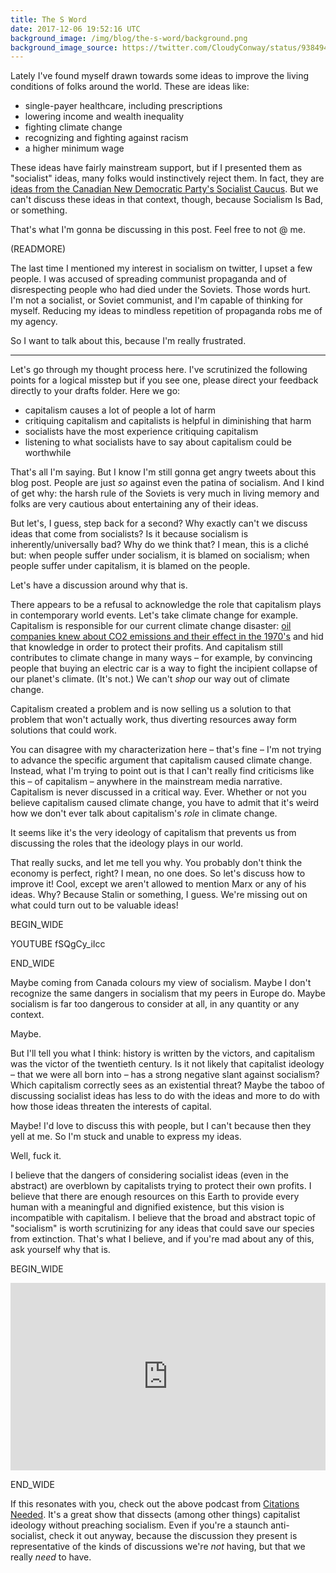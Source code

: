 ```yaml
---
title: The S Word
date: 2017-12-06 19:52:16 UTC
background_image: /img/blog/the-s-word/background.png
background_image_source: https://twitter.com/CloudyConway/status/938494921304104965
---
```


Lately I've found myself drawn towards some ideas to improve the living conditions of folks around the world. These are ideas like:

- single-payer healthcare, including prescriptions
- lowering income and wealth inequality
- fighting climate change
- recognizing and fighting against racism
- a higher minimum wage

These ideas have fairly mainstream support, but if I presented them as "socialist" ideas, many folks would instinctively reject them. In fact, they are [ideas from the Canadian New Democratic Party's Socialist Caucus][ndp]. But we can't discuss these ideas in that context, though, because Socialism Is Bad, or something.

That's what I'm gonna be discussing in this post. Feel free to not @ me.

(READMORE)

The last time I mentioned my interest in socialism on twitter, I upset a few people. I was accused of spreading communist propaganda and of disrespecting people who had died under the Soviets. Those words hurt. I'm not a socialist, or Soviet communist, and I'm capable of thinking for myself. Reducing my ideas to mindless repetition of propaganda robs me of my agency.

So I want to talk about this, because I'm really frustrated.

---

Let's go through my thought process here. I've scrutinized the following points for a logical misstep but if you see one, please direct your feedback directly to your drafts folder. Here we go:

- capitalism causes a lot of people a lot of harm
- critiquing capitalism and capitalists is helpful in diminishing that harm
- socialists have the most experience critiquing capitalism
- listening to what socialists have to say about capitalism could be worthwhile

That's all I'm saying. But I know I'm still gonna get angry tweets about this blog post. People are just _so_ against even the patina of socialism. And I kind of get why: the harsh rule of the Soviets is very much in living memory and folks are very cautious about entertaining any of their ideas.

But let's, I guess, step back for a second? Why exactly can't we discuss ideas that come from socialists? Is it because socialism is inherently/universally bad? Why do we think that? I mean, this is a cliché but: when people suffer under socialism, it is blamed on socialism; when people suffer under capitalism, it is blamed on the people.

Let's have a discussion around why that is.

There appears to be a refusal to acknowledge the role that capitalism plays in contemporary world events. Let's take climate change for example. Capitalism is responsible for our current climate change disaster: [oil companies knew about CO2 emissions and their effect in the 1970's][exxon] and hid that knowledge in order to protect their profits. And capitalism still contributes to climate change in many ways – for example, by convincing people that buying an electric car is a way to fight the incipient collapse of our planet's climate. (It's not.) We can't _shop_ our way out of climate change.

Capitalism created a problem and is now selling us a solution to that problem that won't actually work, thus diverting resources away form solutions that could work.

You can disagree with my characterization here – that's fine – I'm not trying to advance the specific argument that capitalism caused climate change. Instead, what I'm trying to point out is that I can't really find criticisms like this – of capitalism – anywhere in the mainstream media narrative. Capitalism is never discussed in a critical way. Ever. Whether or not you believe capitalism caused climate change, you have to admit that it's weird how we don't ever talk about capitalism's _role_ in climate change.

It seems like it's the very ideology of capitalism that prevents us from discussing the roles that the ideology plays in our world.

That really sucks, and let me tell you why. You probably don't think the economy is perfect, right? I mean, no one does. So let's discuss how to improve it! Cool, except we aren't allowed to mention Marx or any of his ideas. Why? Because Stalin or something, I guess. We're missing out on what could turn out to be valuable ideas!

BEGIN_WIDE

YOUTUBE fSQgCy_iIcc

END_WIDE

Maybe coming from Canada colours my view of socialism. Maybe I don't recognize the same dangers in socialism that my peers in Europe do. Maybe socialism is far too dangerous to consider at all, in any quantity or any context.

Maybe.

But I'll tell you what I think: history is written by the victors, and capitalism was the victor of the twentieth century. Is it not likely that capitalist ideology – that we were all born into – has a strong negative slant against socialism? Which capitalism correctly sees as an existential threat? Maybe the taboo of discussing socialist ideas has less to do with the ideas and more to do with how those ideas threaten the interests of capital.

Maybe! I'd love to discuss this with people, but I can't because then they yell at me. So I'm stuck and unable to express my ideas.

Well, fuck it.

I believe that the dangers of considering socialist ideas (even in the abstract) are overblown by capitalists trying to protect their own profits. I believe that there are enough resources on this Earth to provide every human with a meaningful and dignified existence, but this vision is incompatible with capitalism. I believe that the broad and abstract topic of "socialism" is worth scrutinizing for any ideas that could save our species from extinction. That's what I believe, and if you're mad about any of this, ask yourself why that is.

BEGIN_WIDE

<iframe width="100%" height="300" scrolling="no" frameborder="no" src="https://w.soundcloud.com/player/?url=https%3A//api.soundcloud.com/tracks/344260297&amp;color=%23ff5500&amp;auto_play=false&amp;hide_related=false&amp;show_comments=true&amp;show_user=true&amp;show_reposts=false&amp;show_teaser=true&amp;visual=true"></iframe>

END_WIDE

If this resonates with you, check out the above podcast from [Citations Needed][cn]. It's a great show that dissects (among other things) capitalist ideology without preaching socialism. Even if you're a staunch anti-socialist, check it out anyway, because the discussion they present is representative of the kinds of discussions we're _not_ having, but that we really _need_ to have.

[ndp]: http://ndpsocialists.ca/socialist-caucus-resolutions-2018-federal-ndp-convention/
[exxon]: https://www.scientificamerican.com/article/exxon-knew-about-climate-change-almost-40-years-ago/
[cn]: https://www.patreon.com/citationsneededpodcast
